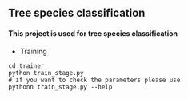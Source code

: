 ## Tree species classification
#### This project is used for tree species classification

* Training


```
cd trainer
python train_stage.py
# if you want to check the parameters please use
pythonn train_stage.py --help
```

